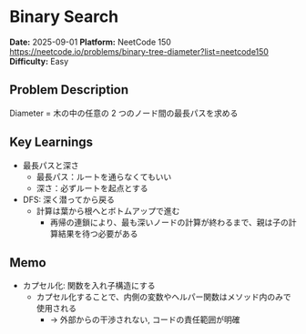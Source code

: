 # Binary Search

**Date:** 2025-09-01
**Platform:** NeetCode 150 https://neetcode.io/problems/binary-tree-diameter?list=neetcode150
**Difficulty:** Easy

## Problem Description

Diameter = 木の中の任意の 2 つのノード間の最長パスを求める

## Key Learnings

- 最長パスと深さ
  - 最長パス：ルートを通らなくてもいい
  - 深さ：必ずルートを起点とする
- DFS: 深く潜ってから戻る
  - 計算は葉から根へとボトムアップで進む
    - 再帰の連鎖により、最も深いノードの計算が終わるまで、親は子の計算結果を待つ必要がある

## Memo

- カプセル化: 関数を入れ子構造にする
  - カプセル化することで、内側の変数やヘルパー関数はメソッド内のみで使用される
    - -> 外部からの干渉されない, コードの責任範囲が明確
